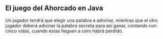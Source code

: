 ## El juego del Ahorcado en Java

Un jugador tendrá que elegir una palabra a adivinar, mientras que el otro jugador deberá adivinar la palabra secreta para así ganar, contando con cinco vidas, cuando estas lleguen a cero habrá perdido.
